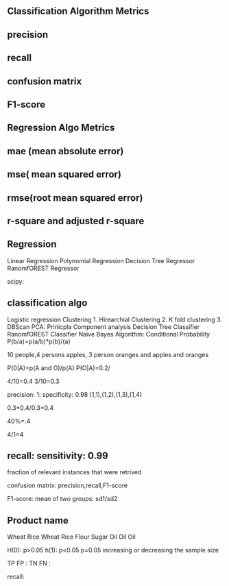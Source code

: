 

Classification Algorithm Metrics
----------------------------------
## precision
## recall
## confusion matrix
## F1-score

Regression Algo Metrics
----------------------------------
## mae (mean absolute error)
## mse( mean squared error)
## rmse(root mean squared error)
## r-square and adjusted r-square


Regression
-------------
Linear Regression
Polynomial Regression
Decision Tree Regressor
RanomfOREST Regressor

scipy: 

classification algo
---------------------
Logistic regression
Clustering
    1. Hirearchial Clustering
    2. K fold clustering
    3. DBScan
PCA: Prinicpla Component analysis
Decision Tree Classifier
RanomfOREST Classifier
Naive Bayes Algorithm: Conditional Probability
P(b/a)=p(a/b)*p(b)/(a)

10 people,4 persons apples, 3 person oranges and apples and oranges

P(0|A)=p(A and O)/p(A)
P(O|A)=0.2/

4/10=0.4
3/10=0.3

precision:  1: specificity: 0.98
(1,1),(1,2),(1,3),(1,4)

0.3*0.4/0.3=0.4

40%=.4

4/1=4

recall: sensitivity: 0.99
------
fraction of relevant instances that were retrived

confusion matrix: precision,recall,F1-score

F1-score: mean of two groups: sd1/sd2

Product name
------------
Wheat
Rice
Wheat
Rice
Flour
Sugar
Oil
Oil
Oil




H(0): p>0.05
h(1): p<0.05
p=0.05
increasing or decreasing the sample size


TP FP :
TN FN : 

recall: 
